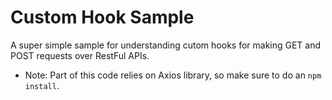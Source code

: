 # Custom Hook Sample
A super simple sample for understanding cutom hooks for making GET and POST requests over RestFul APIs. 

- Note: Part of this code relies on Axios library, so make sure to do an `npm install`.

